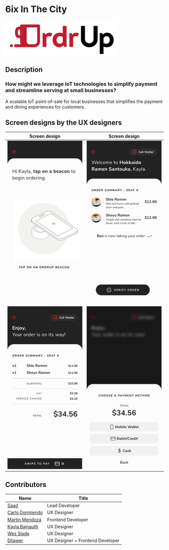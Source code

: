 # 6ix In The City

![OrdrUp](https://github.com/SaadBenn/6ixInTheCity/blob/master/OrdrUp.png)

## Description

### How might we leverage IoT technologies to simplify payment and streamline serving at small businesses?
A scalable IoT point-of-sale for local businesses that simplifies the payment and dining experiences for customers.

## Screen designs by the UX designers

Screen design             |  Screen design
:-------------------------:|:-------------------------:
![Tap Dat App](https://github.com/SaadBenn/6ixInTheCity/blob/master/Tap%20Beacon.png) | ![Waiter taking order](https://github.com/SaadBenn/6ixInTheCity/blob/master/Order%20Summary%20-%20Waiter%20taking%20order.png)
![Order Summary](https://github.com/SaadBenn/6ixInTheCity/blob/master/Order%20Summary%20-%20Verified.png) | ![Payment](https://github.com/SaadBenn/6ixInTheCity/blob/master/Payment.png)


## Contributors
| **Name**                                                 | **Title**                         |
|----------------------------------------------------------|-----------------------------------|
|[Saad](https://github.com/SaadBenn)                 | Lead Developer                    |
|[Carlo Dormiendo](https://github.com/carloForrest)  | UX Designer                       |
|[Martin Mendoza](https://github.com/mendozanmartin) | Frontend Developer                |
|[Kayla Bajnauth](https://github.com/kaylabajnauth)  | UX Designer                       |
|[Wes Slade](https://github.com/WesSlade)            | UX Designer                       |
|[Dilawer](https://github.com/dilawerh)              | UX Designer + Frontend Developer |
